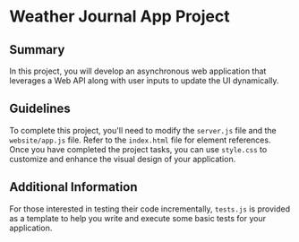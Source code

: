 # Weather Journal App Project

## Summary
In this project, you will develop an asynchronous web application that leverages a Web API along with user inputs to update the UI dynamically.

## Guidelines
To complete this project, you'll need to modify the `server.js` file and the `website/app.js` file. Refer to the `index.html` file for element references. Once you have completed the project tasks, you can use `style.css` to customize and enhance the visual design of your application.

## Additional Information
For those interested in testing their code incrementally, `tests.js` is provided as a template to help you write and execute some basic tests for your application.
